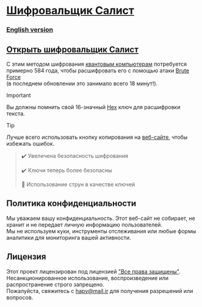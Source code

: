# [**Шифровальщик Салист**](https://sl-hapy.github.io/salist-encryption/)

### [English version](README.md)

## [Открыть шифровальщик Салист](https://sl-hapy.github.io/salist-encryption/)

С этим методом шифрования [квантовым компьютерам](https://en.wikipedia.org/wiki/Quantum_computing) потребуется примерно 584 года, чтобы расшифровать его с помощью атаки [Brute Force](https://en.wikipedia.org/wiki/Brute-force_attack)\
(в последнем обновлении это занимало всего 18 минут!).
> [!IMPORTANT]
> Вы должны помнить свой 16-значный [Hex](https://en.wikipedia.org/wiki/Hexadecimal) ключ для расшифровки текста.

> [!TIP]
> Лучше всего использовать кнопку копирования на [веб-сайте](https://sl-hapy.github.io/salist-encryption/), чтобы избежать ошибок.

> ✔️ Увеличена безопасность шифрования
> 
> ✔️ Ключи теперь более безопасны
> 
> 🔴 Использование струн в качестве ключей

## Политика конфиденциальности
Мы уважаем вашу конфиденциальность. Этот веб-сайт не собирает, не хранит и не передает личную информацию пользователей.  
Мы не используем куки, инструменты отслеживания или любые формы аналитики для мониторинга вашей активности.  

## Лицензия
Этот проект лицензирован под лицензией ["Все права защищены"](https://github.com/sl-HapY/salist-encryption/blob/main/LICENSE).  
Несанкционированное использование, воспроизведение или распространение строго запрещено.  
Пожалуйста, свяжитесь с hapy@mail.ir для получения разрешений или вопросов.
